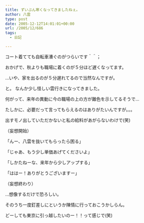 ```yaml
---
title: ずいぶん寒くなってきましたねぇ。
author: 八雲
type: post
date: 2005-12-12T14:01:01+00:00
url: /2005/12/686
tags:
  - 日記

---
```

コート着てても自転車漕ぐのがつらいです＾＾；
  
おかげで、秋よりも職場に着くのが５分ほど遅くなってます。
  
…いや、家を出るのが５分遅れてるので当然なんですが。

と。 なんか少し怪しい雲行きになってきました。
  
何がって、来年の異動に今の職場の上の方が難色を示してるそうで…
  
たしかに、必要だって言ってもらえるのはありがたいんですが。。。
  
出すモノ出していただかないと私の給料があがらないわけで(笑)

（妄想開始）
  
「んー、八雲を抜いてもらったら困る」
  
「じゃあ、もう少し単価あげてくださいよ」
  
「しかたねーな、来年から少しアップする」
  
「ははー！ありがとうございますー」
  
（妄想終わり）

…想像するだけで恐ろしい。
  
そのうち一度釘差しにというか陳情に行っておこうかしらん。
  
どーしても東京に引っ越したいのー！！って感じで(笑)
